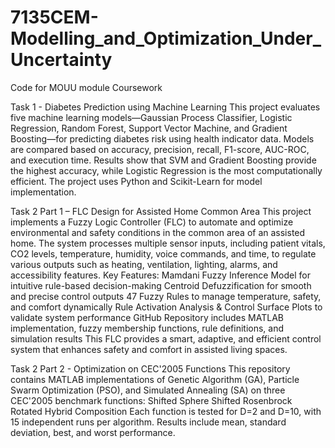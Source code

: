 # 7135CEM-Modelling_and_Optimization_Under_Uncertainty
Code for MOUU module Coursework

Task 1 - Diabetes Prediction using Machine Learning
This project evaluates five machine learning models—Gaussian Process Classifier, Logistic Regression, Random Forest, Support Vector Machine, and Gradient Boosting—for predicting diabetes risk using health indicator data. Models are compared based on accuracy, precision, recall, F1-score, AUC-ROC, and execution time. Results show that SVM and Gradient Boosting provide the highest accuracy, while Logistic Regression is the most computationally efficient. The project uses Python and Scikit-Learn for model implementation. 

Task 2 Part 1 – FLC Design for Assisted Home Common Area
This project implements a Fuzzy Logic Controller (FLC) to automate and optimize environmental and safety conditions in the common area of an assisted home. The system processes multiple sensor inputs, including patient vitals, CO2 levels, temperature, humidity, voice commands, and time, to regulate various outputs such as heating, ventilation, lighting, alarms, and accessibility features.
Key Features:
Mamdani Fuzzy Inference Model for intuitive rule-based decision-making
Centroid Defuzzification for smooth and precise control outputs
47 Fuzzy Rules to manage temperature, safety, and comfort dynamically
Rule Activation Analysis & Control Surface Plots to validate system performance
GitHub Repository includes MATLAB implementation, fuzzy membership functions, rule definitions, and simulation results
This FLC provides a smart, adaptive, and efficient control system that enhances safety and comfort in assisted living spaces.

Task 2 Part 2 - Optimization on CEC'2005 Functions
This repository contains MATLAB implementations of Genetic Algorithm (GA), Particle Swarm Optimization (PSO), and Simulated Annealing (SA) on three CEC'2005 benchmark functions:
Shifted Sphere
Shifted Rosenbrock
Rotated Hybrid Composition
Each function is tested for D=2 and D=10, with 15 independent runs per algorithm. Results include mean, standard deviation, best, and worst performance.
